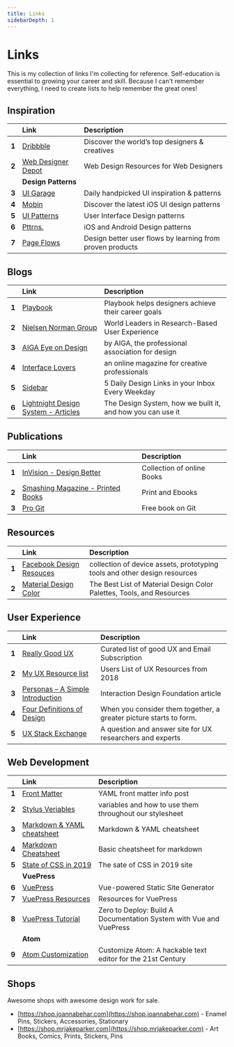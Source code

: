 ```yaml
---
title: Links
sidebarDepth: 1
---
```


# Links

This is my collection of links I'm collecting for reference. Self-education is essential to growing your career and skill. Because I can't remember everything, I need to create lists to help remember the great ones!

##  Inspiration

|  | Link | Description |
| :--- | :--- | :--- |
| **1** | [Dribbble](https://dribbble.com/) | Discover the world’s top designers & creatives |
| **2** | [Web Designer Depot](https://www.webdesignerdepot.com/) | Web Design Resources for Web Designers |
|  | **Design Patterns** |  |
| **3** | [UI Garage](https://uigarage.net/) | Daily handpicked UI inspiration & patterns |
| **4** | [Mobin](https://mobbin.design/) | Discover the latest iOS UI design patterns |
| **5** | [UI Patterns](https://ui-patterns.com/) | User Interface Design patterns |
| **6** | [Pttrns.](https://pttrns.com/) | iOS and Android Design patterns |
| **7** | [Page Flows](https://pageflows.com/) | Design better user flows by learning from proven products |

 

## Blogs

|  | Link | Description |
| :--- | :--- | :--- |
| **1** | [Playbook](https://askplaybook.com/) | Playbook helps designers achieve their career goals |
| **2** | [Nielsen Norman Group](https://www.nngroup.com/) | World Leaders in Research-Based User Experience |
| **3** | [AIGA Eye on Design](https://eyeondesign.aiga.org/) | by AIGA, the professional association for design |
| **4** | [Interface Lovers](https://interfacelovers.com/) | an online magazine for creative professionals |
| **5** | [Sidebar](https://sidebar.io/) | 5 Daily Design Links in your Inbox Every Weekday |
| **6** | [Lightnight Design System - Articles](https://www.lightningdesignsystem.com/articles/) | The Design System, how we built it, and how you can use it |

 

## Publications

|  | Link | Description |
| :--- | :--- | :--- |
| **1** | [InVision - Design Better](https://www.designbetter.co/books) | Collection of online Books |
| **2** | [Smashing Magazine - Printed Books](https://www.smashingmagazine.com/printed-books/) | Print and Ebooks |
| **3** | [Pro Git](https://git-scm.com/book/en/v2) | Free book on Git |

 

## Resources

|  | Link | Description |
| :--- | :--- | :--- |
| **1** | [Facebook Design Resouces](https://facebook.design/toolsandresources/) | collection of device assets, prototyping tools and other design resources |
| **2** | [Material Design Color](https://medium.muz.li/the-best-list-of-material-design-color-palettes-tools-and-resources-f71b04a3d60b) | The Best List of Material Design Color Palettes, Tools, and Resources |

 

## User Experience

|  | Link | Description |
| :--- | :--- | :--- |
| **1** | [Really Good UX](https://www.reallygoodux.io/) | Curated list of good UX and Email Subscription |
| **2** | [My UX Resource list](https://blog.prototypr.io/my-ux-resource-list-96ab9e36ac24) | Users List of UX Resources from 2018 |
| **3** | [Personas – A Simple Introduction](https://www.interaction-design.org/literature/article/personas-why-and-how-you-should-use-them) | Interaction Design Foundation article |
| **4** | [Four Definitions of Design](https://uxdesign.cc/four-definitions-of-design-9e107fb057c5) | When you consider them together, a greater picture starts to form. |
| **5** | [UX Stack Exchange](https://ux.stackexchange.com/) | A question and answer site for UX researchers and experts |

 

## Web Development

|  | Link | Description |
| :--- | :--- | :--- |
| **1** | [Front Matter](https://jekyllrb.com/docs/front-matter/) | YAML front matter info post |
| **2** | [Stylus Veriables](https://stylus-lang.com/docs/variables.html) | variables and how to use them throughout our stylesheet |
| **3** | [Markdown & YAML cheatsheet](https://learn-the-web.algonquindesign.ca/topics/markdown-yaml-cheat-sheet/) | Markdown & YAML cheatsheet |
| **4** | [Markdown Cheatsheet](https://github.com/adam-p/markdown-here/wiki/Markdown-Cheatsheet) | Basic cheatsheet for markdown |
| **5** | [State of CSS in 2019](https://2019.stateofcss.com/) | The sate of CSS in 2019 site |
|  | **VuePress** |  |
| **6** | [VuePress](https://vuepress.vuejs.org/) | Vue-powered Static Site Generator |
| **7** | [VuePress Resources](https://github.com/vuepressjs/awesome-vuepress#resources) | Resources for VuePress |
| **8** | [VuePress Tutorial](https://github.com/vuepressjs/awesome-vuepress#resources) | Zero to Deploy: Build A Documentation System with Vue and VuePress |
|  | **Atom** |  |
| **9** | [Atom Customization](https://flight-manual.atom.io/using-atom/sections/basic-customization/) | Customize Atom: A hackable text editor for the 21st Century |

 

## Shops

Awesome shops with awesome design work for sale.

* [https://shop.joannabehar.com](https://shop.joannabehar.com) - Enamel Pins, Stickers, Accessories, Stationary
* [https://shop.mrjakeparker.com](https://shop.mrjakeparker.com) - Art Books, Comics, Prints, Stickers, Pins

